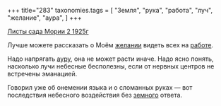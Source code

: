 +++
title="283"
taxonomies.tags = [
 "Земля",
 "рука",
 "работа",
 "луч",
 "желание",
 "аура",
]
+++

[Листы сада Мории 2 1925г](/agni/1925)

Лучше можете рассказать о Моём [желании](/tags/желание) видеть всех на [работе](/tags/работа).   

Надо напрягать [ауру](/tags/аура), она не может расти иначе. Надо ясно понять, насколько лучи небесные бесполезны, если от нервных центров не встречены эманацией.   

Говорил уже об онемении языка и о сломанных руках — вот последствия небесного воздействия без [земного](/tags/Земля) ответа.   

